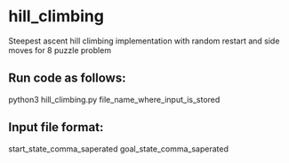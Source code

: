 # hill_climbing
Steepest ascent hill climbing implementation with random restart and side moves for 8 puzzle problem

## Run code as follows:
python3 hill_climbing.py file_name_where_input_is_stored

## Input file format:
start_state_comma_saperated
goal_state_comma_saperated
